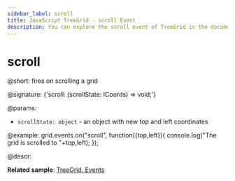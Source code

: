 ```yaml
---
sidebar_label: scroll
title: JavaScript TreeGrid - scroll Event 
description: You can explore the scroll event of TreeGrid in the documentation of the DHTMLX JavaScript UI library. Browse developer guides and API reference, try out code examples and live demos, and download a free 30-day evaluation version of DHTMLX Suite.
---
```


# scroll

@short: fires on scrolling a grid

@signature: {'scroll: (scrollState: ICoords) => void;'}

@params:
- `scrollState: object` - an object with new top and left coordinates

@example:
grid.events.on("scroll", function({top,left}){
    console.log("The grid is scrolled to "+top,left);
});

@descr:

**Related sample**: [TreeGrid. Events](https://snippet.dhtmlx.com/sgwnxshe)

